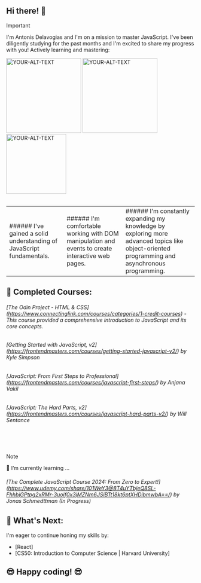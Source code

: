 ## Hi there! 👋

> [!IMPORTANT]  
> I'm Antonis Delavogias and I'm on a mission to master JavaScript. I've been diligently studying for the past months and I'm excited to share my progress with you! Actively learning and mastering:
 
<picture>
<img alt="YOUR-ALT-TEXT" src="https://cdn.iconscout.com/icon/free/png-512/free-html5-42-1175210.png?f=webp&w=256" width="200">
</picture>
<picture>
 <img alt="YOUR-ALT-TEXT" src="https://cdn.iconscout.com/icon/free/png-512/free-css-38-226095.png?f=webp&w=256" width="200">
</picture>
<picture>
 <img alt="YOUR-ALT-TEXT" src="https://cdn.iconscout.com/icon/free/png-512/free-javascript-1-225993.png?f=webp&w=256" width="160">
</picture>
 <br><br>

<table>
 <tr>
  <td>###### I've gained a solid understanding of JavaScript fundamentals.</td>
  <td>###### I'm comfortable working with DOM manipulation and events to create interactive web pages.</td>
  <td>###### I'm constantly expanding my knowledge by exploring more advanced topics like object-oriented programming and asynchronous programming. </td>
 </tr>
</table>

## 🚀 **Completed Courses:** 

######  [The Odin Project - HTML & CSS] (https://www.connectinglink.com/courses/categories/1-credit-courses) - This course provided a comprehensive introduction to JavaScript and its core concepts.
######  [Getting Started with JavaScript, v2] (https://frontendmasters.com/courses/getting-started-javascript-v2/) by Kyle Simpson
######  [JavaScript: From First Steps to Professional] (https://frontendmasters.com/courses/javascript-first-steps/) by Anjana Vakil
######  [JavaScript: The Hard Parts, v2] (https://frontendmasters.com/courses/javascript-hard-parts-v2/) by Will Sentance
<br><br>
> [!NOTE] 
> 🌱 I’m currently learning ...

###### [The Complete JavaScript Course 2024: From Zero to Expert!] (https://www.udemy.com/share/101WeY3@8T4uYTbjeQ8SL-FhhbjGPtpg2xRMr-3uoif0x3jMZNm6JSiBTt18kt6ptXHDibmwbA==/) by Jonas Schmedttman (In Progress)

## 🙏 **What's Next:**

 I'm eager to continue honing my skills by:

* [React]
* [CS50: Introduction to Computer Science | Harvard University]

## 😎 **Happy coding!** 😎


